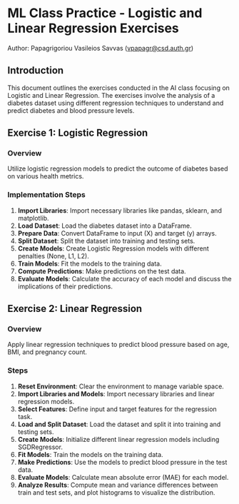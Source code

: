 # ML Class Practice - Logistic and Linear Regression Exercises

Author: Papagrigoriou Vasileios Savvas (vpapagr@csd.auth.gr)

## Introduction
This document outlines the exercises conducted in the AI class focusing on Logistic and Linear Regression. The exercises involve the analysis of a diabetes dataset using different regression techniques to understand and predict diabetes and blood pressure levels.

## Exercise 1: Logistic Regression

### Overview
Utilize logistic regression models to predict the outcome of diabetes based on various health metrics.

### Implementation Steps
1. **Import Libraries**: Import necessary libraries like pandas, sklearn, and matplotlib.
2. **Load Dataset**: Load the diabetes dataset into a DataFrame.
3. **Prepare Data**: Convert DataFrame to input (X) and target (y) arrays.
4. **Split Dataset**: Split the dataset into training and testing sets.
5. **Create Models**: Create Logistic Regression models with different penalties (None, L1, L2).
6. **Train Models**: Fit the models to the training data.
7. **Compute Predictions**: Make predictions on the test data.
8. **Evaluate Models**: Calculate the accuracy of each model and discuss the implications of their predictions.

## Exercise 2: Linear Regression

### Overview
Apply linear regression techniques to predict blood pressure based on age, BMI, and pregnancy count.

### Steps
1. **Reset Environment**: Clear the environment to manage variable space.
2. **Import Libraries and Models**: Import necessary libraries and linear regression models.
3. **Select Features**: Define input and target features for the regression task.
4. **Load and Split Dataset**: Load the dataset and split it into training and testing sets.
5. **Create Models**: Initialize different linear regression models including SGDRegressor.
6. **Fit Models**: Train the models on the training data.
7. **Make Predictions**: Use the models to predict blood pressure in the test data.
8. **Evaluate Models**: Calculate mean absolute error (MAE) for each model.
9. **Analyze Results**: Compute mean and variance differences between train and test sets, and plot histograms to visualize the distribution.

